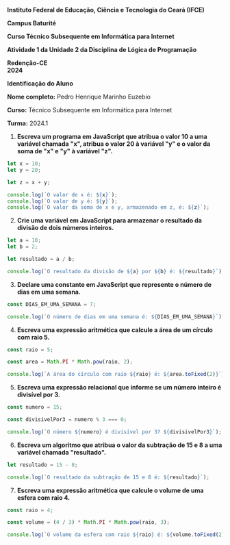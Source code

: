 **Instituto Federal de Educação, Ciência e Tecnologia do Ceará (IFCE)**

**Campus Baturité**

**Curso Técnico Subsequente em Informática para Internet**

**Atividade 1 da Unidade 2 da Disciplina de Lógica de Programação**

**Redenção-CE** <br>
**2024**

**Identificação do Aluno**

**Nome completo:** Pedro Henrique Marinho Euzebio

**Curso:** Técnico Subsequente em Informática para Internet

**Turma:** 2024.1

1. **Escreva um programa em JavaScript que atribua o valor 10 a uma variável chamada "x", atribua o valor 20 à variável "y" e o valor da soma de "x" e "y" à variável "z".**

```js
let x = 10;
let y = 20;

let z = x + y;

console.log(`O valor de x é: ${x}`);
console.log(`O valor de y é: ${y}`);
console.log(`O valor da soma de x e y, armazenado em z, é: ${z}`);
```

2. **Crie uma variável em JavaScript para armazenar o resultado da divisão de dois números inteiros.**

```js
let a = 10;
let b = 2;

let resultado = a / b;

console.log(`O resultado da divisão de ${a} por ${b} é: ${resultado}`);
```

3. **Declare uma constante em JavaScript que represente o número de dias em uma semana.**

```js
const DIAS_EM_UMA_SEMANA = 7;

console.log(`O número de dias em uma semana é: ${DIAS_EM_UMA_SEMANA}`);
```

4. **Escreva uma expressão aritmética que calcule a área de um círculo com raio 5.**

```js
const raio = 5;

const area = Math.PI * Math.pow(raio, 2);

console.log(`A área do círculo com raio ${raio} é: ${area.toFixed(2)}`);
```

5. **Escreva uma expressão relacional que informe se um número inteiro é divisível por 3.**

```js
const numero = 15;

const divisivelPor3 = numero % 3 === 0;

console.log(`O número ${numero} é divisível por 3? ${divisivelPor3}`);
```

6. **Escreva um algoritmo que atribua o valor da subtração de 15 e 8 a uma variável chamada "resultado".**

```js
let resultado = 15 - 8;

console.log(`O resultado da subtração de 15 e 8 é: ${resultado}`);
```

7. **Escreva uma expressão aritmética que calcule o volume de uma esfera com raio 4.**

```js
const raio = 4;

const volume = (4 / 3) * Math.PI * Math.pow(raio, 3);

console.log(`O volume da esfera com raio ${raio} é: ${volume.toFixed(2)}`);
```
